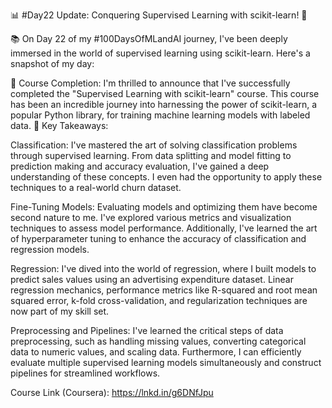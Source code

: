 📊 #Day22 Update: Conquering Supervised Learning with scikit-learn! 🤖

📚 On Day 22 of my #100DaysOfMLandAI journey, I've been deeply immersed in the world of supervised learning using scikit-learn. Here's a snapshot of my day:

🤖 Course Completion: I'm thrilled to announce that I've successfully completed the "Supervised Learning with scikit-learn" course. This course has been an incredible journey into harnessing the power of scikit-learn, a popular Python library, for training machine learning models with labeled data.
🧠 Key Takeaways:

Classification: I've mastered the art of solving classification problems through supervised learning. From data splitting and model fitting to prediction making and accuracy evaluation, I've gained a deep understanding of these concepts. I even had the opportunity to apply these techniques to a real-world churn dataset.

Fine-Tuning Models: Evaluating models and optimizing them have become second nature to me. I've explored various metrics and visualization techniques to assess model performance. Additionally, I've learned the art of hyperparameter tuning to enhance the accuracy of classification and regression models.

Regression: I've dived into the world of regression, where I built models to predict sales values using an advertising expenditure dataset. Linear regression mechanics, performance metrics like R-squared and root mean squared error, k-fold cross-validation, and regularization techniques are now part of my skill set.

Preprocessing and Pipelines: I've learned the critical steps of data preprocessing, such as handling missing values, converting categorical data to numeric values, and scaling data. Furthermore, I can efficiently evaluate multiple supervised learning models simultaneously and construct pipelines for streamlined workflows.

Course Link (Coursera): https://lnkd.in/g6DNfJpu
